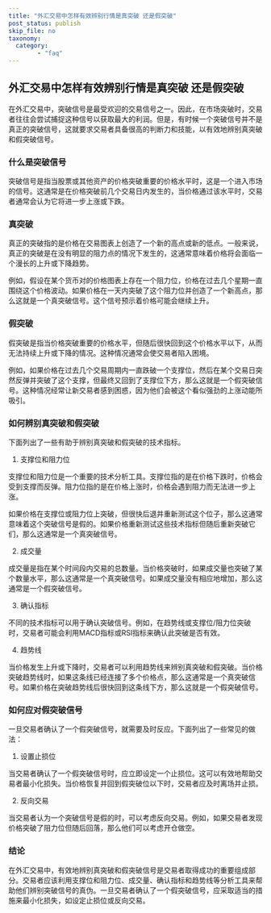 ```yaml
---
title: "外汇交易中怎样有效辨别行情是真突破 还是假突破"
post_status: publish
skip_file: no
taxonomy:
  category:
        - "faq"
---
```


## 外汇交易中怎样有效辨别行情是真突破 还是假突破

在外汇交易中，突破信号是最受欢迎的交易信号之一。因此，在市场突破时，交易者往往会尝试捕捉这种信号以获取最大的利润。但是，有时候一个突破信号并不是真正的突破信号，这就要求交易者具备很高的判断力和技能，以有效地辨别真突破和假突破信号。

### 什么是突破信号

突破信号是指当股票或其他资产的价格突破重要的价格水平时，这是一个进入市场的信号。这通常是在价格突破前几个交易日内发生的，当价格通过该水平时，交易者通常会认为它将进一步上涨或下跌。

### 真突破

真正的突破指的是价格在交易图表上创造了一个新的高点或新的低点。一般来说，真正的突破是在没有明显的阻力点的情况下发生的，这通常意味着价格将会面临一个漫长的上升或下降趋势。

例如，假设在某个货币对的价格图表上存在一个阻力位，价格在过去几个星期一直围绕这个价格波动。如果价格在一天内突破了这个阻力位并创造了一个新高点，那么这就是一个真突破信号。这个信号预示着价格可能会继续上升。

### 假突破

假突破是指当价格突破重要的价格水平，但随后很快回到这个价格水平以下，从而无法持续上升或下降的情况。这种情况通常会使交易者陷入困境。

例如，如果价格在过去几个交易周期内一直跌破一个支撑位，然后在某个交易日突然反弹并突破了这个支撑，但最终又回到了支撑位下方，那么这就是一个假突破信号。这种情况经常让新交易者感到困惑，因为他们会被这个看似强劲的上涨动能所吸引。

### 如何辨别真突破和假突破

下面列出了一些有助于辨别真突破和假突破的技术指标。

1. 支撑位和阻力位

支撑位和阻力位是一个重要的技术分析工具。支撑位指的是在价格下跌时，价格会受到支撑而反弹。阻力位指的是在价格上涨时，价格会遇到阻力而无法进一步上涨。

如果价格在支撑位或阻力位上突破，但很快后退并重新测试这个位子，那么这通常意味着这个突破信号是假的。如果价格重新测试这些技术指标但随后重新突破它们，那么这通常是一个真突破信号。

2. 成交量

成交量是指在某个时间段内交易的总数量。当价格突破时，如果成交量也突破了某个数量水平，那么这通常是一个真突破信号。如果成交量没有相应地增加，那么这通常是一个假突破信号。

3. 确认指标

不同的技术指标可以用于确认突破信号。例如，在趋势线或支撑位/阻力位突破时，交易者可能会利用MACD指标或RSI指标来确认此突破是否有效。

4. 趋势线

当价格发生上升或下降时，交易者可以利用趋势线来辨别真突破和假突破。当价格突破趋势线时，如果这条线已经连接了多个价格点，那么这通常是一个真突破信号。如果价格在突破趋势线后很快回到这条线下方，那么这就是一个假突破信号。

### 如何应对假突破信号

一旦交易者确认了一个假突破信号，就需要及时反应。下面列出了一些常见的做法：

1. 设置止损位

当交易者确认了一个假突破信号时，应立即设定一个止损位。这可以有效地帮助交易者最小化损失。当价格恢复并回到假突破位以下时，交易者应及时离场并止损。

2. 反向交易

当交易者认为一个突破信号是假的时，可以考虑反向交易。例如，如果交易者发现价格突破了阻力位但随后回落，那么他们可以考虑开仓做空。

### 结论

在外汇交易中，有效地辨别真突破和假突破信号是交易者取得成功的重要组成部分。交易者应该利用支撑位和阻力位、成交量、确认指标和趋势线等分析工具来帮助他们辨别突破信号的真伪。一旦交易者确认了一个假突破信号，应采取适当的措施来最小化损失，如设定止损位或反向交易。
